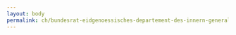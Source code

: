 ```yaml
---
layout: body
permalink: ch/bundesrat-eidgenoessisches-departement-des-innern-generalsekretariat-generalsekretariat-edi-stv-generalsekretaerin/
---
```


